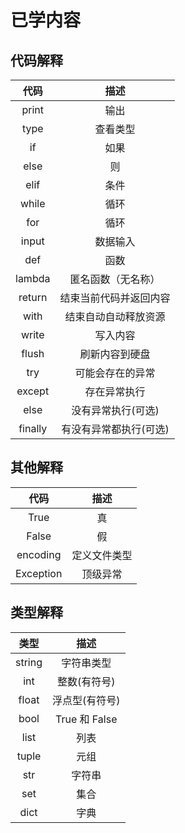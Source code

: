 # 已学内容

## 代码解释
|   代码    |      描述      |
|:-------:|:------------:|
|  print  |      输出      |
|  type   |     查看类型     |
|   if    |      如果      |
|  else   |      则       |
|  elif   |      条件      |
|  while  |      循环      |
|   for   |      循环      |
|  input  |     数据输入     |
|   def   |      函数      |
| lambda  |  匿名函数（无名称）   |
| return  | 结束当前代码并返回内容  |
|  with   |  结束自动自动释放资源  |
|  write  |     写入内容     |
|  flush  |   刷新内容到硬盘    |
|   try   |   可能会存在的异常   |
| except  |    存在异常执行    |
|  else   |  没有异常执行(可选)  |
| finally | 有没有异常都执行(可选) |


## 其他解释
|    代码     |   描述   |
|:---------:|:------:|
|   True    |   真    |
|   False   |   假    |
| encoding  | 定义文件类型 |
| Exception |  顶级异常  |

## 类型解释
|   类型   |      描述      |
|:------:|:------------:|
| string |    字符串类型     |
|  int   |   整数(有符号)    |
| float  |   浮点型(有符号)   |
|  bool  | True 和 False | 
|  list  |      列表      |
| tuple  |      元组      |
|  str   |     字符串      |
|  set   |      集合      |
|  dict  |      字典      |
 